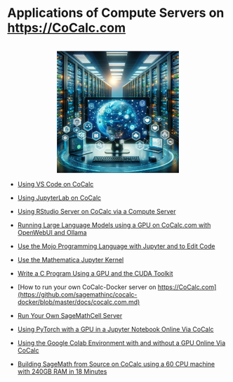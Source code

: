 # Applications of Compute Servers on https://CoCalc.com

<div style="text-align:center">
<br/>
<img src=".landing.png"   width="278.352px"  height="277.023px"  style="object-fit:cover"/>
<br/>
</div>

- [Using VS Code on CoCalc](./vscode.md)

- [Using JupyterLab on CoCalc](./jupyterlab.md)

- [Using RStudio Server on CoCalc via a Compute Server](./rstudio.md)


- [Running Large Language Models using a GPU on CoCalc.com with OpenWebUI and Ollama](./ollama.md)

- [Use the Mojo Programming Language with Jupyter and to Edit Code](./mojo.md)

- [Use the Mathematica Jupyter Kernel](./mathematica.md)

- [Write a C Program Using a GPU and the CUDA Toolkit](./cuda.md)

- [How to run your own CoCalc\-Docker server on https://CoCalc.com](https://github.com/sagemathinc/cocalc-docker/blob/master/docs/cocalc.com.md)

- [Run Your Own SageMathCell Server](./SageMathCell.md)

- [Using PyTorch with a GPU in a Jupyter Notebook Online Via CoCalc](./pytorch.md)

- [Using the Google Colab Environment with and without a GPU Online Via CoCalc
  ](./colab.md)

- [Building SageMath from Source on CoCalc using a 60 CPU machine with 240GB RAM in 18 Minutes](./build-sage.md)
